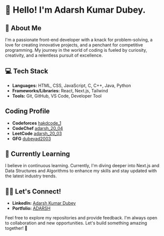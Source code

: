 # 👋 Hello! I'm Adarsh Kumar Dubey.

## 🚀 About Me
I'm a passionate front-end developer with a knack for problem-solving, a love for creating innovative projects, and a penchant for competitive programming. My journey in the world of coding is fueled by curiosity, creativity, and a relentless pursuit of excellence.

## 💻 Tech Stack
- **Languages:** HTML, CSS, JavaScript, C, C++, Java, Python
- **Frameworks/Libraries:** React, Next.js, Tailwind
- **Tools:** Git, GitHub, VS Code, Developer Tool

## Coding Profile
- **Codeforces** [hakdcode_1](https://codeforces.com/profile/hakdcode_1)
- **CodeChef** [adarsh_20_04](https://www.codechef.com/users/adarsh_20_04)
- **LeetCode** [adarsh_20_03](https://leetcode.com/adarsh_20_03/)
- **GFG** [dubeyad2003](https://auth.geeksforgeeks.org/user/dubeyad2003)

## 🌱 Currently Learning
I believe in continuous learning. Currently, I'm diving deeper into Next.js and Data Structures and Algorithms to enhance my skills and stay updated with the latest industry trends.

## 👨‍💻 Let's Connect!
- **LinkedIn:** [Adarsh Kumar Dubey](https://www.linkedin.com/in/adarsh-kumar-dubey-12o05o04/)
- **Portfolio:** [ADARSH](https://adarsh-myportfolio.vercel.app/)


Feel free to explore my repositories and provide feedback. I'm always open to collaboration and new opportunities. Let's build something amazing together! 🚀
